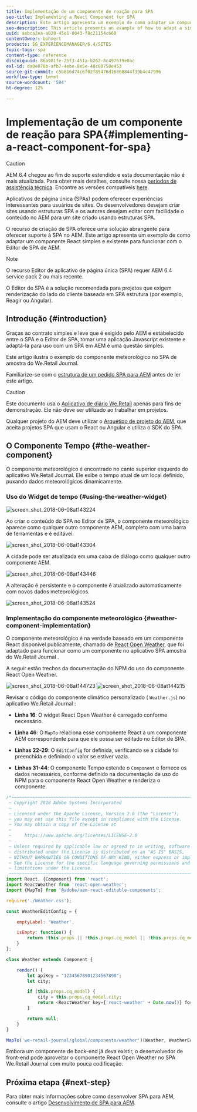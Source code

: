 ```yaml
---
title: Implementação de um componente de reação para SPA
seo-title: Implementing a React Component for SPA
description: Este artigo apresenta um exemplo de como adaptar um componente React simples e existente para funcionar com o Editor de SPA de AEM.
seo-description: This article presents an example of how to adapt a simple, existing React component to work with the AEM SPA Editor.
uuid: aebca2ea-a020-45e1-8043-f8c21154c660
contentOwner: bohnert
products: SG_EXPERIENCEMANAGER/6.4/SITES
topic-tags: spa
content-type: reference
discoiquuid: 86a981fe-25f3-451a-b262-8c497619e0ac
exl-id: da0e076b-afb7-4ebe-8e5e-48c00750e453
source-git-commit: c5b816d74c6f02f85476d16868844f39b4c47996
workflow-type: tm+mt
source-wordcount: '594'
ht-degree: 12%

---
```


# Implementação de um componente de reação para SPA{#implementing-a-react-component-for-spa}

>[!CAUTION]
>
>AEM 6.4 chegou ao fim do suporte estendido e esta documentação não é mais atualizada. Para obter mais detalhes, consulte nossa [períodos de assistência técnica](https://helpx.adobe.com/br/support/programs/eol-matrix.html). Encontre as versões compatíveis [here](https://experienceleague.adobe.com/docs/).

Aplicativos de página única (SPAs) podem oferecer experiências interessantes para usuários de sites. Os desenvolvedores desejam criar sites usando estruturas SPA e os autores desejam editar com facilidade o conteúdo no AEM para um site criado usando estruturas SPA.

O recurso de criação de SPA oferece uma solução abrangente para oferecer suporte à SPA no AEM. Este artigo apresenta um exemplo de como adaptar um componente React simples e existente para funcionar com o Editor de SPA de AEM.

>[!NOTE]
>O recurso Editor de aplicativo de página única (SPA) requer AEM 6.4 service pack 2 ou mais recente.
>
>O Editor de SPA é a solução recomendada para projetos que exigem renderização do lado do cliente baseada em SPA estrutura (por exemplo, Reagir ou Angular).

## Introdução {#introduction}

Graças ao contrato simples e leve que é exigido pelo AEM e estabelecido entre o SPA e o Editor de SPA, tomar uma aplicação Javascript existente e adaptá-la para uso com um SPA em AEM é uma questão simples.

Este artigo ilustra o exemplo do componente meteorológico no SPA de amostra do We.Retail Journal.

Familiarize-se com o [estrutura de um pedido SPA para AEM](/help/sites-developing/spa-getting-started-react.md) antes de ler este artigo.

>[!CAUTION]
>Este documento usa o [Aplicativo de diário We.Retail](https://github.com/Adobe-Marketing-Cloud/aem-sample-we-retail-journal) apenas para fins de demonstração. Ele não deve ser utilizado ao trabalhar em projetos.
>
>Qualquer projeto do AEM deve utilizar o [Arquétipo de projeto do AEM](https://experienceleague.adobe.com/docs/experience-manager-core-components/using/developing/archetype/overview.html?lang=pt-BR), que aceita projetos SPA que usam o React ou Angular e utiliza o SDK do SPA.

## O Componente Tempo {#the-weather-component}

O componente meteorológico é encontrado no canto superior esquerdo do aplicativo We.Retail Journal. Ele exibe o tempo atual de um local definido, puxando dados meteorológicos dinamicamente.

### Uso do Widget de tempo {#using-the-weather-widget}

![screen_shot_2018-06-08at143224](assets/screen_shot_2018-06-08at143224.png)

Ao criar o conteúdo do SPA no Editor de SPA, o componente meteorológico aparece como qualquer outro componente AEM, completo com uma barra de ferramentas e é editável.

![screen_shot_2018-06-08at143304](assets/screen_shot_2018-06-08at143304.png)

A cidade pode ser atualizada em uma caixa de diálogo como qualquer outro componente AEM.

![screen_shot_2018-06-08at143446](assets/screen_shot_2018-06-08at143446.png)

A alteração é persistente e o componente é atualizado automaticamente com novos dados meteorológicos.

![screen_shot_2018-06-08at143524](assets/screen_shot_2018-06-08at143524.png)

### Implementação do componente meteorológico {#weather-component-implementation}

O componente meteorológico é na verdade baseado em um componente React disponível publicamente, chamado de [React Open Weather](https://www.npmjs.com/package/react-open-weather), que foi adaptado para funcionar como um componente no aplicativo SPA amostra do We.Retail Journal .

A seguir estão trechos da documentação do NPM do uso do componente React Open Weather.

![screen_shot_2018-06-08at144723](assets/screen_shot_2018-06-08at144723.png) ![screen_shot_2018-06-08at144215](assets/screen_shot_2018-06-08at144215.png)

Revisar o código do componente climático personalizado ( `Weather.js`) no aplicativo We.Retail Journal :

* **Linha 16**: O widget React Open Weather é carregado conforme necessário.
* **Linha 46**: O `MapTo` relaciona esse componente React a um componente AEM correspondente para que ele possa ser editado no Editor de SPA.

* **Linhas 22-29**: O `EditConfig` for definida, verificando se a cidade foi preenchida e definindo o valor se estiver vazia.

* **Linhas 31-44**: O componente Tempo estende o `Component` e fornece os dados necessários, conforme definido na documentação de uso do NPM para o componente React Open Weather e renderiza o componente.

```javascript
/*~~~~~~~~~~~~~~~~~~~~~~~~~~~~~~~~~~~~~~~~~~~~~~~~~~~~~~~~~~~~~~~~~~~~~~~~~~~~~~
 ~ Copyright 2018 Adobe Systems Incorporated
 ~
 ~ Licensed under the Apache License, Version 2.0 (the "License");
 ~ you may not use this file except in compliance with the License.
 ~ You may obtain a copy of the License at
 ~
 ~     https://www.apache.org/licenses/LICENSE-2.0
 ~
 ~ Unless required by applicable law or agreed to in writing, software
 ~ distributed under the License is distributed on an "AS IS" BASIS,
 ~ WITHOUT WARRANTIES OR CONDITIONS OF ANY KIND, either express or implied.
 ~ See the License for the specific language governing permissions and
 ~ limitations under the License.
 ~~~~~~~~~~~~~~~~~~~~~~~~~~~~~~~~~~~~~~~~~~~~~~~~~~~~~~~~~~~~~~~~~~~~~~~~~~~~~*/
import React, {Component} from 'react';
import ReactWeather from 'react-open-weather';
import {MapTo} from '@adobe/aem-react-editable-components';

require('./Weather.css');

const WeatherEditConfig = {

    emptyLabel: 'Weather',

    isEmpty: function() {
        return !this.props || !this.props.cq_model || !this.props.cq_model.city || this.props.cq_model.city.trim().length < 1;
    }
};

class Weather extends Component {

    render() {
        let apiKey = "12345678901234567890";
        let city;

        if (this.props.cq_model) {
            city = this.props.cq_model.city;
            return <ReactWeather key={'react-weather' + Date.now()} forecast="today" apikey={apiKey} type="city" city={city} />
        }

        return null;
    }
}

MapTo('we-retail-journal/global/components/weather')(Weather, WeatherEditConfig);
```

Embora um componente de back-end já deva existir, o desenvolvedor de front-end pode aproveitar o componente React Open Weather no SPA We.Retail Journal com muito pouca codificação.

## Próxima etapa {#next-step}

Para obter mais informações sobre como desenvolver SPA para AEM, consulte o artigo [Desenvolvimento de SPA para AEM](/help/sites-developing/spa-architecture.md).
